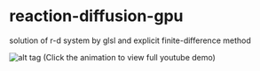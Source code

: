 # reaction-diffusion-gpu
solution of r-d system by glsl and explicit finite-difference method

![alt tag](https://j.gifs.com/xGX0xz.gif)
(Click the animation to view full youtube demo)

